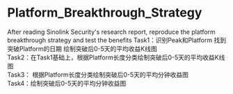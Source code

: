 # Platform_Breakthrough_Strategy
After reading Sinolink Security's research report, reproduce the platform breakthrough strategy and test the benefits
Task1：识别Peak和Platform 找到突破Platform的日期 绘制突破后0-5天的平均收益K线图      
Task2：在Task1基础上，根据Platform长度分类绘制突破后0-5天的平均收益K线图       
Task3： 根据Platform长度分类绘制突破后0-5天的平均分钟收益图       
Task4：绘制突破后0-5天的平均分钟收益图       
